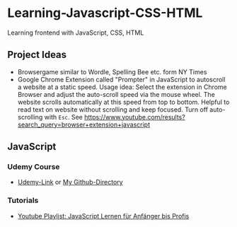 # Learning-Javascript-CSS-HTML
Learning frontend with JavaScript, CSS, HTML

## Project Ideas
- Browsergame similar to Wordle, Spelling Bee etc. form NY Times
- Google Chrome Extension called "Prompter" in JavaScript to autoscroll a website at a static speed. Usage idea: Select the extension in Chrome Browser and adjust the auto-scroll speed via the mouse wheel. The website scrolls automatically at this speed from top to bottom. Helpful to read text on website without scrolling and keep focused. Turn off auto-scrolling with `Esc`. See https://www.youtube.com/results?search_query=browser+extension+javascript


## JavaScript
### Udemy Course
- [Udemy-Link](https://www.udemy.com/course/the-complete-javascript-course/) or [My Github-Directory](https://github.com/FOehlschlaeger/Learning-Javascript-CSS-HTML/tree/main/udemy-javascript-course)

### Tutorials
- [Youtube Playlist: JavaScript Lernen für Anfänger bis Profis](https://www.youtube.com/playlist?list=PLNmsVeXQZj7qOfMI2ZNk-LXUAiXKrwDIi)

